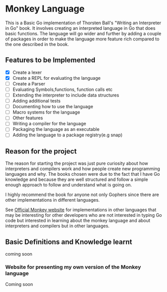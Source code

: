 # Monkey Language

This is a Basic Go implementation of Thorsten Ball's "Writing an Interpreter in Go" book. It involves creating an interpreted language in Go that does basic functions. The language will go wider and further by adding a couple of packages in order to make the language more feature rich compared to the one described in the book.

## Features to be Implemented

- [x] Create a lexer
- [x] Create a REPL for evaluating the language
- [ ] Create a Parser
- [ ] Evaluating Symbols,functions, function calls etc
- [ ] Extending the interpreter to include data structures
- [ ] Adding additional tests
- [ ] Documenting how to use the language
- [ ] Macro systems for the language
- [ ] Other features
- [ ] Writing a compiler for the language
- [ ] Packaging the language as an executable
- [ ] Adding the language to a package registry(e.g snap)

## Reason for the project

The reason for starting the project was just pure curiosity about how interpreters and compilers work and how people create new programming languages and why. The books chosen were due to the fact that I have Go knowledge and because they are well structured and follow a simple enough approach to follow and understand what is going on.

I highly recommend the book for anyone not only Gophers since there are other implementations in different languages.

See [Official Monkey website](https://monkeylang.org/) for implementations in other languages that may be interesting for other developers who are not interested in typing Go code but interested in learning about the monkey language and about interpreters and compilers but in other languages.

## Basic Definitions and Knowledge learnt

coming soon

### Website for presenting my own version of the Monkey language

Coming soon
